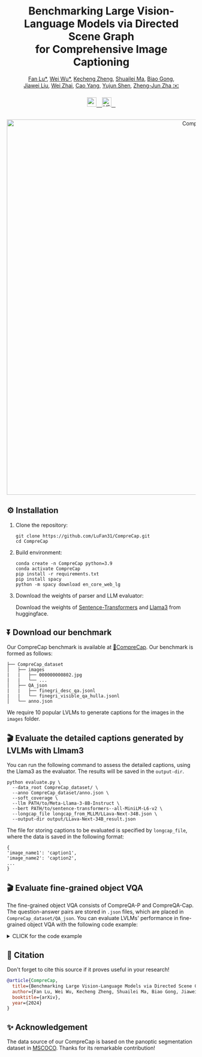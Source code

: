 <div align="center">

#  Benchmarking Large Vision-Language Models via Directed Scene Graph <br> for Comprehensive Image Captioning

</div>

<div style="text-align: center">
    <a href="https://scholar.google.com/citations?user=ILpxpfwAAAAJ&hl=zh-CN" target="_blank">Fan Lu*</a>,
    <a href="https://weiwu-ww.github.io/" target="_blank">Wei Wu*</a>,
    <a href="https://zkcys001.github.io/" target="_blank">Kecheng Zheng</a>,
    <a href="https://scholar.google.com/citations?user=dNhzCu4AAAAJ&hl=zh-CN">Shuailei Ma</a>,
    <a href="https://scholar.google.com/citations?user=BwdpTiQAAAAJ&hl=zh-CN">Biao Gong</a>,
    <br>
    <a href="https://jiaweiliu92.github.io/" target="_blank">Jiawei Liu</a>,
    <a href="https://tiaotiao11-22.github.io/wzhai/" target="_blank">Wei Zhai</a>,
    <a href="https://scholar.google.com/citations?user=K7rTHNcAAAAJ&hl=en&oi=ao" target="_blank">Cao Yang</a>,
    <a href="https://shenyujun.github.io/" target="_blank">Yujun Shen</a>,
    <a href="https://scholar.google.fr/citations?user=gDnBC1gAAAAJ&hl=en" target="_blank">Zheng-Jun Zha ✉️</a>
</div>
<br>
<div style="text-align: center;">
<a href="https://arxiv.org/submit/6060963/view" target="_blank">
    <img alt="arXiv" src="https://img.shields.io/badge/Paper-CompreCap-red?logo=arxiv" height="25" /> &ensp;
</a>
<a href="https://huggingface.co/datasets/FanLu31/CompreCap" target="_blank">
    <img alt="HF Dataset: CV-Bench" src="https://img.shields.io/badge/%F0%9F%A4%97%20_Benchmark-CompreCap--Bench-ffc107?color=ffc107&logoColor=white" height="25" /> &ensp;
</a>
</div>
<br>
<div align="center">
<p>
    <img src="fig/comprecap.png" alt="CompreCap" width="1000" height="auto">
</p>
</div>

## ⚙️  Installation
1. Clone the repository:
    ```
    git clone https://github.com/LuFan31/CompreCap.git
    cd CompreCap
    ```
2. Build environment:
    ```
    conda create -n CompreCap python=3.9
    conda activate CompreCap
    pip install -r requirements.txt
    pip install spacy
    python -m spacy download en_core_web_lg
    ```
3.  Download the weights of parser and LLM evaluator: 

    Download the weights of [Sentence-Transformers](https://huggingface.co/sentence-transformers/all-MiniLM-L6-v2) and [Llama3](https://huggingface.co/meta-llama/Meta-Llama-3-8B-Instruct) from huggingface.

## ⏬ Download our benchmark
Our CompreCap benchmark is available at [🤗CompreCap](https://huggingface.co/datasets/FanLu31/CompreCap). Our benchmark is formed as follows:
```
├── CompreCap_dataset
│   ├── images
|   |   ├── 000000000802.jpg
|   |   └── ...
│   ├── QA_json
|   |   ├── finegri_desc_qa.jsonl
|   |   └── finegri_visible_qa_hulla.jsonl
│   └── anno.json
```
We require 10 popular LVLMs to generate captions for the images in the `images` folder.

## 🎬️ Evaluate the detailed captions generated by LVLMs with Llmam3 
You can run the following command to assess the detailed captions, using the Llama3 as the evaluator. The results will be saved in the `output-dir`.
```
python evaluate.py \
  --data_root CompreCap_dataset/ \
  --anno CompreCap_dataset/anno.json \
  --soft_coverage \
  --llm PATH/to/Meta-Llama-3-8B-Instruct \
  --bert PATH/to/sentence-transformers--all-MiniLM-L6-v2 \
  --longcap_file longcap_from_MLLM/LLava-Next-34B.json \
  --output-dir output/LLava-Next-34B_result.json
```
The file for storing captions to be evaluated is specified by `longcap_file`, where the data is saved in the following format:
```
{
'image_name1': 'caption1',
'image_name2': 'caption2',
...
}
```

## 🎬️ Evaluate fine-grained object VQA
The fine-grained object VQA consists of CompreQA-P and CompreQA-Cap. The question-answer pairs are stored in `.json` files, which are placed in `CompreCap_dataset/QA_json`. You can evaluate LVLMs' performance in fine-grained object VQA with the following code example:
<details>
<summary>CLICK for the code example</summary>
<pre><code>image_dir='CompreCap_dataset/images'
with open('result.jsonl', 'w') as outfile:
    with open ('CompreCap_dataset/QA_json/finegri_desc_qa.jsonl', 'r') as infile: # use finegri_visible_qa.jsonl to evaluate CompreQA-P
        correct, num_total = 0, 0
        for line in infile:
            qa_line = json.loads(line)
            image_name = qa_line['image_name']
            object_category = qa_line['category']
            question = qa_line['question']
            question = question+'Just answer with the option\'s letter'
            answer = qa_line['answer']
            image_path = os.path.join(image_dir, image_name)
            image = Image.open(image_path).convert('RGB')
            image_tensor = process_images(image).cuda()
            response = multimodal_model.generate(tokenizer, image_tensor, question)
            option_letter_regex = re.compile(r"^(A|B|C)$", re.IGNORECASE)
            if option_letter_regex.match(response):
                response = response.upper()
            else:
                response = response.split('.')[0]
                if option_letter_regex.match(response):
                    response = response.upper()
                else:
                    print('Could not determine A or B or C.')
            print(response)
            num_total += 1
            if response == answer:
                correct += 1
                Correct = 'Yes!'
            else:
                Correct = 'No!'
            if response != 'D':
                prediction = question.split(f'{response}. ')[-1].split('.')[0]
            else:
                prediction = f"The '{object_category}' is not visible!"
            answer_desc = question.split(f'{answer}. ')[-1].split('.')[0]
            qa_line = {'image_name': image_name, 'category': object_category, 'prediction': prediction, 'answer': answer_desc,  'correct': Correct}
            json_qa_line = json.dumps(qa_line)
            outfile.write(json_qa_line + '\n')
            outfile.flush()
        print(f'correct rate: {correct/num_total}')
</code></pre>
</details>


## 📖 Citation
Don't forget to cite this source if it proves useful in your research!
```bibtex
@article{CompreCap,
  title={Benchmarking Large Vision-Language Models via Directed Scene Graph for Comprehensive Image Captioning},
  author={Fan Lu, Wei Wu, Kecheng Zheng, Shuailei Ma, Biao Gong, Jiawei Liu, Wei Zhai, Yang Cao, Yujun Shen, Zheng-Jun Zha},
  booktitle={arXiv},
  year={2024}
}
```

## ✨️ Acknowledgement
The data source of our CompreCap is based on the panoptic segmentation
dataset in [MSCOCO](https://arxiv.org/abs/1405.0312). Thanks for its remarkable contribution!